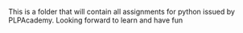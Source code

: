 This is a folder that will contain all assignments for python issued by PLPAcademy.
Looking forward to learn and have fun